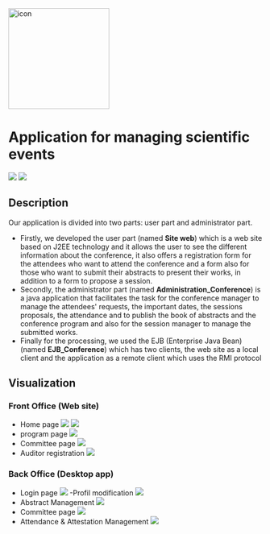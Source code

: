 <img src="images/icon.jpeg" alt="icon" width="200"/>

# Application for managing scientific events
![](https://img.shields.io/badge/JEE-EJB-orange) ![](https://img.shields.io/badge/Java-Swing-orange)

## Description
Our application is divided into two parts: user part and administrator part.
- Firstly, we developed the user part (named **Site web**) which is a web site based on J2EE technology and it allows the user to see the different information about the conference, it also offers a registration form for the attendees who want to attend the conference and a form also for those who want to submit their abstracts to present their works, in addition to a form to propose a session.
- Secondly, the administrator part (named **Administration_Conference**) is a java application that facilitates the task for the conference manager to manage the attendees' requests, the important dates, the sessions proposals, the attendance and to publish the book of abstracts and the conference program and also for the session manager to manage the submitted works.
- Finally for the processing, we used the EJB (Enterprise Java Bean)(named **EJB_Conference**) which has two clients, the web site as a local client and the application as a remote client which uses the RMI protocol

## Visualization
### Front Office (Web site)
- Home page 
![](images/1.png)
![](images/2.png)
- program page
![](images/3.png)
- Committee page
![](images/4.png)
- Auditor registration
![](images/5.png)

### Back Office (Desktop app)
- Login page 
![](images/6.png)
-Profil modification
![](images/7.png)
- Abstract Management
![](images/8.png)
- Committee page
![](images/9.png)
- Attendance & Attestation Management
![](images/10.png)